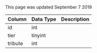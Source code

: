 This page was updated September 7 2019

| Column  | Data Type | Description |
| ------- | --------- | ----------- |
| id      | int       |             |
| tier    | tinyint   |             |
| tribute | int       |             |